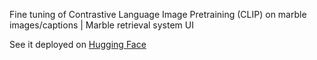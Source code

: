 Fine tuning of Contrastive Language Image Pretraining (CLIP) on marble images/captions | Marble retrieval system UI

See it deployed on [Hugging Face](https://huggingface.co/spaces/andrienr/marble-catalogue)
